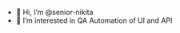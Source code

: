 - 👋 Hi, I’m @senior-nikita
- 👀 I’m interested in QA Automation of UI and API

<!---
senior-nikita/senior-nikita is a ✨ special ✨ repository because its `README.md` (this file) appears on your GitHub profile.
You can click the Preview link to take a look at your changes.
--->
